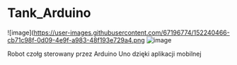 # Tank_Arduino

![image](https://user-images.githubusercontent.com/67196774/152240466-cb71c98f-0d09-4e9f-a983-48f193e729a4.png
![image](https://user-images.githubusercontent.com/67196774/152240513-75de7b5a-aebc-4ff5-8803-54c94f4f7a88.png)

Robot czołg sterowany przez Arduino Uno dzięki aplikacji mobilnej 
